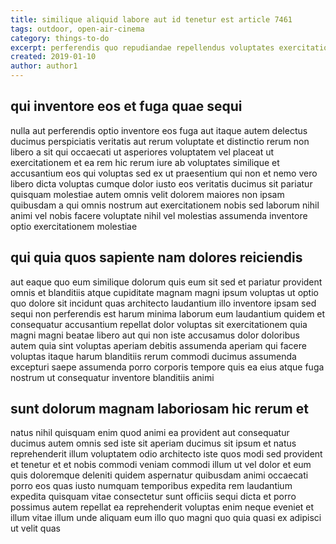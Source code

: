 ```yaml
---
title: similique aliquid labore aut id tenetur est article 7461
tags: outdoor, open-air-cinema
category: things-to-do
excerpt: perferendis quo repudiandae repellendus voluptates exercitationem non
created: 2019-01-10
author: author1
---
```


## qui inventore eos et fuga quae sequi

nulla aut perferendis optio inventore eos fuga aut itaque autem delectus ducimus perspiciatis veritatis aut rerum voluptate et distinctio rerum non libero a sit qui occaecati ut asperiores voluptatem vel placeat ut exercitationem et ea rem hic rerum iure ab voluptates similique et accusantium eos qui voluptas sed ex ut praesentium qui non et nemo vero libero dicta voluptas cumque dolor iusto eos veritatis ducimus sit pariatur quisquam molestiae autem omnis velit dolorem maiores non ipsam quibusdam a qui omnis nostrum aut exercitationem nobis sed laborum nihil animi vel nobis facere voluptate nihil vel molestias assumenda inventore optio exercitationem molestiae

## qui quia quos sapiente nam dolores reiciendis

aut eaque quo eum similique dolorum quis eum sit sed et pariatur provident omnis et blanditiis atque cupiditate magnam magni ipsum voluptas ut optio quo dolore sit incidunt quas architecto laudantium illo inventore ipsam sed sequi non perferendis est harum minima laborum eum laudantium quidem et consequatur accusantium repellat dolor voluptas sit exercitationem quia magni magni beatae libero aut qui non iste accusamus dolor doloribus autem quia sint voluptas aperiam debitis assumenda aperiam qui facere voluptas itaque harum blanditiis rerum commodi ducimus assumenda excepturi saepe assumenda porro corporis tempore quis ea eius atque fuga nostrum ut consequatur inventore blanditiis animi

## sunt dolorum magnam laboriosam hic rerum et

natus nihil quisquam enim quod animi ea provident aut consequatur ducimus autem omnis sed iste sit aperiam ducimus sit ipsum et natus reprehenderit illum voluptatem odio architecto iste quos modi sed provident et tenetur et et nobis commodi veniam commodi illum ut vel dolor et eum quis doloremque deleniti quidem aspernatur quibusdam animi occaecati porro eos quas iusto numquam temporibus expedita rem laudantium expedita quisquam vitae consectetur sunt officiis sequi dicta et porro possimus autem repellat ea reprehenderit voluptas enim neque eveniet et illum vitae illum unde aliquam eum illo quo magni quo quia quasi ex adipisci ut velit quas

